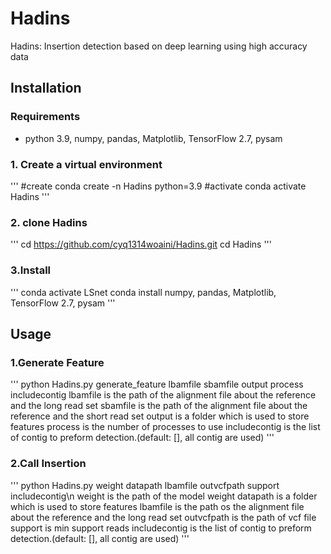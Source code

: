 # Hadins
Hadins: Insertion detection based on deep learning using high accuracy data


## Installation
### Requirements
* python 3.9, numpy, pandas, Matplotlib, TensorFlow 2.7, pysam

### 1. Create a virtual environment  
'''
#create
conda create -n Hadins python=3.9
#activate
conda activate Hadins
'''

### 2. clone Hadins
'''
cd https://github.com/cyq1314woaini/Hadins.git
cd Hadins
'''

### 3.Install
'''
conda activate LSnet
conda install numpy, pandas, Matplotlib, TensorFlow 2.7, pysam
'''

## Usage
### 1.Generate Feature
'''
python Hadins.py generate_feature lbamfile sbamfile output process includecontig
lbamfile is the path of the alignment file about the reference and the long read set
sbamfile is the path of the alignment file about the reference and the short read set
output is a folder which is used to store features
process is the number of processes to use
includecontig is the list of contig to preform detection.(default: [], all contig are used)
'''

### 2.Call Insertion
'''
python Hadins.py weight datapath lbamfile outvcfpath support includecontig\n
weight is the path of the model weight
datapath is a folder which is used to store features
lbamfile is the path os the alignment file about the reference and the long read set
outvcfpath is the path of vcf file
support is min support reads
includecontig is the list of contig to preform detection.(default: [], all contig are used)
'''
